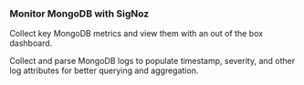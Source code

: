 ### Monitor MongoDB with SigNoz

Collect key MongoDB metrics and view them with an out of the box dashboard.

Collect and parse MongoDB logs to populate timestamp, severity, and other log attributes for better querying and aggregation.

